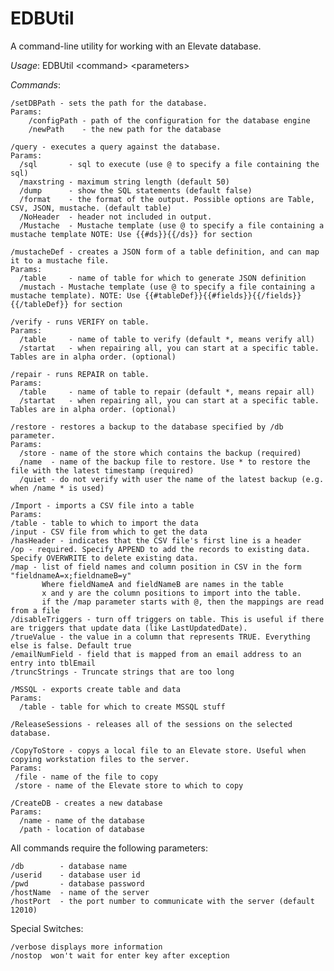# EDBUtil
A command-line utility for working with an Elevate database.

_Usage_: EDBUtil \<command\> \<parameters\>

_Commands_:

    /setDBPath - sets the path for the database.  
    Params:  
        /configPath - path of the configuration for the database engine  
        /newPath    - the new path for the database

    /query - executes a query against the database.  
    Params:  
      /sql       - sql to execute (use @ to specify a file containing the sql)  
      /maxstring - maximum string length (default 50)  
      /dump      - show the SQL statements (default false)  
      /format    - the format of the output. Possible options are Table, CSV, JSON, mustache. (default table)  
      /NoHeader  - header not included in output.  
      /Mustache  - Mustache template (use @ to specify a file containing a mustache template NOTE: Use {{#ds}}{{/ds}} for section

    /mustacheDef - creates a JSON form of a table definition, and can map it to a mustache file.  
    Params:
      /table     - name of table for which to generate JSON definition
      /mustach - Mustache template (use @ to specify a file containing a mustache template). NOTE: Use {{#tableDef}}{{#fields}}{{/fields}}{{/tableDef}} for section

    /verify - runs VERIFY on table.
    Params:
      /table     - name of table to verify (default *, means verify all)
      /startat   - when repairing all, you can start at a specific table. Tables are in alpha order. (optional)

    /repair - runs REPAIR on table.
    Params:
      /table     - name of table to repair (default *, means repair all)
      /startat   - when repairing all, you can start at a specific table. Tables are in alpha order. (optional)

    /restore - restores a backup to the database specified by /db parameter.
    Params:
      /store - name of the store which contains the backup (required)
      /name  - name of the backup file to restore. Use * to restore the file with the latest timestamp (required)
      /quiet - do not verify with user the name of the latest backup (e.g. when /name * is used)

    /Import - imports a CSV file into a table
    Params:
    /table - table to which to import the data
    /input - CSV file from which to get the data
    /hasHeader - indicates that the CSV file's first line is a header
    /op - required. Specify APPEND to add the records to existing data. Specify OVERWRITE to delete existing data.
    /map - list of field names and column position in CSV in the form "fieldnameA=x;fieldnameB=y"
           Where fieldNameA and fieldNameB are names in the table
           x and y are the column positions to import into the table.
           if the /map parameter starts with @, then the mappings are read from a file
    /disableTriggers - turn off triggers on table. This is useful if there are triggers that update data (like LastUpdatedDate).
    /trueValue - the value in a column that represents TRUE. Everything else is false. Default true
    /emailNumField - field that is mapped from an email address to an entry into tblEmail
    /truncStrings - Truncate strings that are too long

    /MSSQL - exports create table and data
    Params:
	  /table - table for which to create MSSQL stuff

    /ReleaseSessions - releases all of the sessions on the selected database.

    /CopyToStore - copys a local file to an Elevate store. Useful when copying workstation files to the server.
    Params:
     /file - name of the file to copy
     /store - name of the Elevate store to which to copy

    /CreateDB - creates a new database
    Params:
      /name - name of the database
      /path - location of database

All commands require the following parameters:

    /db        - database name
    /userid    - database user id
    /pwd       - database password
    /hostName  - name of the server
    /hostPort  - the port number to communicate with the server (default 12010)

Special Switches:

    /verbose displays more information
    /nostop  won't wait for enter key after exception

